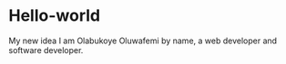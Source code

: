# Hello-world
My new idea
I am Olabukoye Oluwafemi by name, a web developer and software developer.

